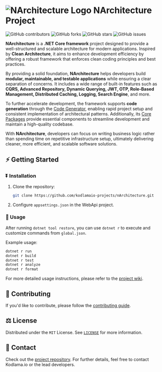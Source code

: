 # ![NArchitecture Logo](https://github.com/user-attachments/assets/8a61adb0-f0b8-48e4-82b3-db38e10bb052) NArchitecture Project

![GitHub contributors](https://img.shields.io/github/contributors/kodlamaio-projects/nArchitecture?style=for-the-badge) ![GitHub forks](https://img.shields.io/github/forks/kodlamaio-projects/nArchitecture?style=for-the-badge) ![GitHub stars](https://img.shields.io/github/stars/kodlamaio-projects/nArchitecture?style=for-the-badge) ![GitHub issues](https://img.shields.io/github/issues/kodlamaio-projects/nArchitecture?style=for-the-badge)

**NArchitecture** is a **.NET Core framework** project designed to provide a well-structured and scalable architecture for modern applications. Inspired by **Clean Architecture**, it aims to enhance development efficiency by offering a robust framework that enforces clean coding principles and best practices.

By providing a solid foundation, **NArchitecture** helps developers build **modular, maintainable, and testable applications** while ensuring a clear separation of concerns. It includes a wide range of built-in features such as **CQRS, Advanced Repository, Dynamic Querying, JWT, OTP, Role-Based Management, Distributed Caching, Logging, Search Engine**, and more.

To further accelerate development, the framework supports **code generation** through the [Code Generator](https://github.com/kodlamaio-projects/nArchitecture.Gen), enabling rapid project setup and consistent implementation of architectural patterns. Additionally, its [Core Packages](https://github.com/kodlamaio-projects/nArchitecture.Core) provide essential components to streamline development and maintain a high-quality codebase.

With **NArchitecture**, developers can focus on writing business logic rather than spending time on repetitive infrastructure setup, ultimately delivering cleaner, more efficient, and scalable software solutions.

## ⚡ Getting Started

### ⏬ Installation

1. Clone the repository:
   ```sh
   git clone https://github.com/kodlamaio-projects/nArchitecture.git
   ```
2. Configure `appsettings.json` in the WebApi project.

### 📖 Usage

After running `dotnet tool restore`, you can use `dotnet r` to execute and customize commands from `global.json`.

Example usage:

```sh
dotnet r run
dotnet r build
dotnet r test
dotnet r analyze
dotnet r format
```

For more detailed usage instructions, please refer to the [project wiki](./docs/README.md).

## 🤝 Contributing

If you'd like to contribute, please follow the [contributing guide](./docs/Contributing/README.md).

## ⚖️ License

Distributed under the `MIT` License. See [`LICENSE`](./LICENSE) for more information.

## 📧 Contact

Check out the [project repository](https://github.com/kodlamaio-projects/nArchitecture). For further details, feel free to contact Kodlama.io or the lead developers.

